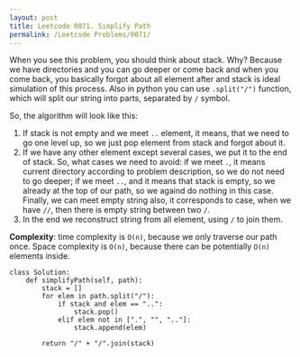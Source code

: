 ```yaml
---
layout: post
title: Leetcode 0071. Simplify Path
permalink: /Leetcode Problems/0071/
---
```


When you see this problem, you should think about stack. Why? Because we have directories and you can go deeper or come back and when you come back, you basically forgot about all element after and stack is ideal simulation of this process. Also in python you can use `.split("/")` function, which will split our string into parts, separated by `/` symbol.

So, the algorithm will look like this:
1. If stack is not empty and we meet `..` element, it means, that we need to go one level up, so we just pop element from stack and forgot about it.
2. If we have any other element except several cases, we put it to the end of stack. So, what cases we need to avoid: if we meet `.`, it means current directory according to problem description, so we do not need to go deeper; if we meet `..`, and it means that stack is empty, so we already at the top of our path, so we againd do nothing in this case. Finally, we can meet empty string also, it corresponds to case, when we have `//`, then there is empty string between two `/`.
3. In the end we reconstruct string from all element, using `/` to join them.

**Complexity**: time complexity is `O(n)`, because we only traverse our path once. Space complexity is `O(n)`, because there can be potentially `O(n)` elements inside.

```
class Solution:
    def simplifyPath(self, path):
        stack = []
        for elem in path.split("/"):
            if stack and elem == "..":
                stack.pop()
            elif elem not in [".", "", ".."]:
                stack.append(elem)
                
        return "/" + "/".join(stack)
```